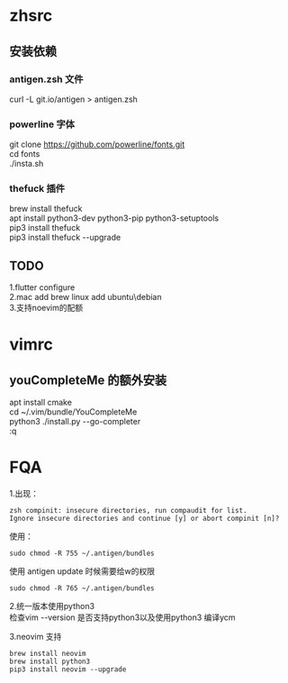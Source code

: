 # zhsrc
## 安装依赖
### antigen.zsh 文件
curl -L git.io/antigen > antigen.zsh
### powerline 字体
git clone https://github.com/powerline/fonts.git   
cd fonts   
./insta.sh   
### thefuck 插件
brew install thefuck   
apt install python3-dev python3-pip python3-setuptools   
pip3 install thefuck   
pip3 install thefuck --upgrade

## TODO
1.flutter configure   
2.mac add brew linux add ubuntu\debian   
3.支持noevim的配额   

# vimrc
## youCompleteMe 的额外安装
apt install cmake   
cd ~/.vim/bundle/YouCompleteMe   
python3 ./install.py --go-completer   
:q

# FQA
1.出现：   
```
zsh compinit: insecure directories, run compaudit for list.
Ignore insecure directories and continue [y] or abort compinit [n]? 
```
使用：   
```
sudo chmod -R 755 ~/.antigen/bundles
```
使用 antigen update 时候需要给w的权限
```
sudo chmod -R 765 ~/.antigen/bundles
```   
2.统一版本使用python3   
检查vim --version 是否支持python3以及使用python3 编译ycm   

3.neovim 支持   
```
brew install neovim
brew install python3
pip3 install neovim --upgrade
```
